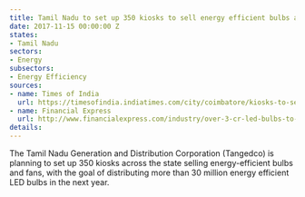 ```yaml
---
title: Tamil Nadu to set up 350 kiosks to sell energy efficient bulbs and fans
date: 2017-11-15 00:00:00 Z
states:
- Tamil Nadu
sectors:
- Energy
subsectors:
- Energy Efficiency
sources:
- name: Times of India
  url: https://timesofindia.indiatimes.com/city/coimbatore/kiosks-to-sell-affordable-energy-efficient-bulbs-fans/articleshow/61600325.cms
- name: Financial Express
  url: http://www.financialexpress.com/industry/over-3-cr-led-bulbs-to-be-given-in-tamil-nadu-under-ujala-scheme-in-one-year/928019/
details: 
---
```


The Tamil Nadu Generation and Distribution Corporation (Tangedco) is planning to set up 350 kiosks across the state selling energy-efficient bulbs and fans, with the goal of distributing more than 30 million energy efficient LED bulbs in the next year. 
